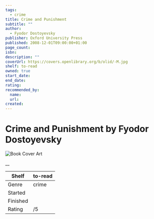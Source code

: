 ```yaml
---
tags:
  - crime
title: Crime and Punishment
subtitle: ""
author:
  - Fyodor Dostoyevsky
publisher: Oxford University Press
published: 2008-12-01T09:00:00+01:00
page_count:
isbn:
description: ""
coverUrl: https://covers.openlibrary.org/b/olid/-M.jpg
shelf: to-read
owned: true
start_date:
end_date:
rating:
recommended_by:
  name:
  url:
created:
---
```


# Crime and Punishment by Fyodor Dostoyevsky

![Book Cover Art](https://covers.openlibrary.org/b/olid/-M.jpg)

__

| Shelf | to-read |
| --- | --- |
| Genre | crime |
| Started |  |
| Finished |  |
| Rating | /5 |
